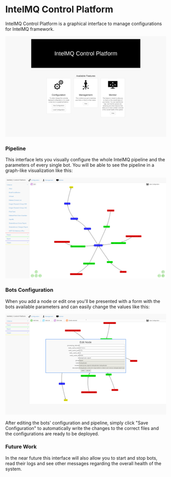 # IntelMQ Control Platform

IntelMQ Control Platform is a graphical interface to manage configurations for IntelMQ framework.

![Main Interface](docs/screenshots/index.png?raw=true "Entry Point")

### Pipeline
This interface lets you visually configure the whole IntelMQ pipeline and the parameters of every single bot.
You will be able to see the pipeline in a graph-like visualization like this:

![Main Interface](docs/screenshots/configuration_load.png?raw=true "Main Interface")

### Bots Configuration
When you add a node or edit one you'll be presented with a form with the bots available parameters and can easily change the values like this:

![Parameter editing](docs/screenshots/edit_node.png?raw=true "Parameter editing")

After editing the bots' configuration and pipeline, simply click "Save Configuration" to automatically write the changes to the correct files and the configurations are ready to be deployed.

### Future Work

In the near future this interface will also allow you to start and stop bots, read their logs and see other messages regarding the overall health of the system.